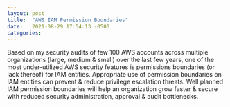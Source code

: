 ```yaml
---
layout: post
title:  "AWS IAM Permission Boundaries"
date:   2021-08-29 17:54:13 -0500
categories: 
---
```

Based on my security audits of few 100 AWS accounts across multiple organizations (large, medium & small) over the last few years, one of the most under-utilized AWS security features is permissions boundaries (or lack thereof) for IAM entities. Appropriate use of permission boundaries on IAM entities can prevent & reduce privilege escalation threats. Well planned IAM permission boundaries will help an organization grow faster & secure with reduced security administration, approval & audit bottlenecks. 

